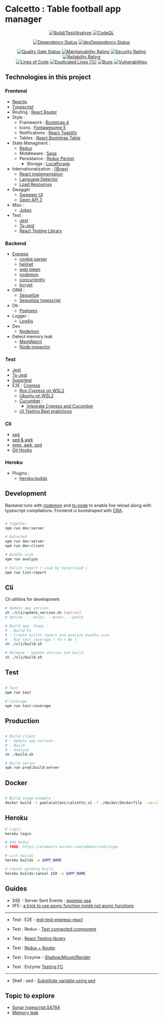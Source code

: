 # Calcetto : Table football app manager

<p align="center">
    <a href=""><img src="https://github.com/paolocattani/calcetto/workflows/Pipeline%20(%20Build/Test/Analyze%20)/badge.svg" alt="Build/Test/Analyze"></a>
    <a href=""><img src="https://github.com/paolocattani/calcetto/workflows/CodeQL/badge.svg" alt="CodeQL"></a>
</p>
<p align="center">
    <a href="https://david-dm.org/paolocattani/calcetto"><img src="https://david-dm.org/paolocattani/calcetto.svg" alt="Dependency Status"></a>
    <a href="https://david-dm.org/paolocattani/calcetto/?type=dev"><img src="https://david-dm.org/paolocattani/calcetto/dev-status.svg" alt="devDependency Status"></a>
</p>
<p align="center">
    <a href="https://sonarcloud.io/dashboard?id=paolocattani_calcetto"><img src="https://sonarcloud.io/api/project_badges/measure?project=paolocattani_calcetto&metric=alert_status" alt="Quality Gate Status"></a>
<a href="https://sonarcloud.io/dashboard?id=paolocattani_calcetto"><img src="https://sonarcloud.io/api/project_badges/measure?project=paolocattani_calcetto&metric=sqale_rating" alt="Maintainability Rating"></a>
    <a href="https://sonarcloud.io/dashboard?id=paolocattani_calcetto"><img src="https://sonarcloud.io/api/project_badges/measure?project=paolocattani_calcetto&metric=security_rating" alt="Security Rating"></a>
    <a href="https://sonarcloud.io/dashboard?id=paolocattani_calcetto"><img src="https://sonarcloud.io/api/project_badges/measure?project=paolocattani_calcetto&metric=reliability_rating" alt="Reliability Rating"></a>
    <br />
    <a href="https://sonarcloud.io/dashboard?id=paolocattani_calcetto"><img src="https://sonarcloud.io/api/project_badges/measure?project=paolocattani_calcetto&metric=ncloc" alt="Lines of Code"></a>
    <a href="https://sonarcloud.io/dashboard?id=paolocattani_calcetto"><img src="https://sonarcloud.io/api/project_badges/measure?project=paolocattani_calcetto&metric=duplicated_lines_density" alt="Duplicated Lines (%)"></a>
    <a href="https://sonarcloud.io/dashboard?id=paolocattani_calcetto"><img src="https://sonarcloud.io/api/project_badges/measure?project=paolocattani_calcetto&metric=bugs" alt="Bugs"></a>
    <a href="https://sonarcloud.io/dashboard?id=paolocattani_calcetto"><img src="https://sonarcloud.io/api/project_badges/measure?project=paolocattani_calcetto&metric=vulnerabilities" alt="Vulnerabilities"></a>
</p>


## Technologies in this project
### Frontend
  - [Reactjs](https://reactjs.org/)
  - [Typescript](https://www.typescriptlang.org/)
  - Routing : [React Router](https://github.com/ReactTraining/react-router#readme)
  - Style :
    - Framework : [Bootstrap 4](https://getbootstrap.com/)
    - Icons : [Fontawesome 5](https://github.com/FortAwesome/react-fontawesome)
    - Notifications : [React Toastify](https://github.com/fkhadra/react-toastify#readme)
    - Tables : [React Bootstrap Table](https://github.com/react-bootstrap-table/react-bootstrap-table2#readme)
  - State Managment :
    - [Redux](https://github.com/reduxjs/redux)
    - Middleware : [Saga](https://redux-saga.js.org/)
    - Persistance : [Redux Persist](https://github.com/rt2zz/redux-persist#readme)
      - Storage : [Localforage](https://github.com/localForage/localForage)
  - Internationalization : [i18next](http://i18next.com)
      - [React implementation](https://github.com/i18next/react-i18next)
      - [Language Detector](https://github.com/i18next/i18next-browser-languageDetector)
      - [Load Resources](https://github.com/i18next/i18next-http-backend)
  - Swagger
    - [Swagger UI](https://github.com/swagger-api/swagger-ui)
    - [Open API 3](https://swagger.io/specification/)
  - Misc :
    - [Jokes](https://sv443.net/jokeapi/v2/)
  - Test :
    - [Jest](https://jestjs.io/)
    - [Ts-Jest](https://kulshekhar.github.io/ts-jest)
    - [React Testing Library](https://github.com/testing-library)

### Backend
  - [Express](https://expressjs.com/)
    - [cookie parser](https://github.com/expressjs/cookie-parser#readme)
    - [helmet](https://helmetjs.github.io/)
    - [web token](https://github.com/auth0/node-jsonwebtoken#readme)
    - [nodemon](http://nodemon.io)
    - [concurrently](https://github.com/kimmobrunfeldt/concurrently#readme)
    - [bcrypt](https://github.com/kelektiv/node.bcrypt.js#readme)
  - ORM :
    - [Sequelize](https://sequelize.org/)
    - [Sequelize typescript](https://github.com/RobinBuschmann/sequelize-typescript#readme)
  - Db :
    - [Postgres](https://www.postgresql.org/)
  - Logger :
    - [Log4js](https://log4js-node.github.io/log4js-node/)
  - Dev
    - [Nodemon](https://github.com/remy/nodemon)
  - Detect memory leak
    - [MemWatch](https://github.com/airbnb/node-memwatch#readme)
    - [Node inspector](https://nodejs.org/en/docs/guides/debugging-getting-started/)

### Test
  - [Jest](https://jestjs.io/)
  - [Ts-Jest](https://kulshekhar.github.io/ts-jest)
  - [Supertest](https://github.com/visionmedia/supertest#readme)
  - E2E : [Cypress](https://www.cypress.io/)
    - [Run Cypress on WSL2](https://nickymeuleman.netlify.app/blog/gui-on-wsl2-cypress)
    - [Ubuntu on WSL2](https://docs.microsoft.com/en-us/windows/wsl/install-win10)
    - [Cucumber](https://cucumber.io/) :
      - [Integrate Cypress and Cucumber](https://github.com/TheBrainFamily/cypress-cucumber-preprocessor)
    - [UI Testing Best pratictices](https://github.com/NoriSte/ui-testing-best-practices/blob/master/sections/server-communication-testing/test-request-and-response-payload.md)

### Cli
  - [sed](https://zhu45.org/posts/2016/Dec/21/environment-variable-substitution-using-sed/)
  - [sed & awk](https://medium.com/faun/https-medium-com-me-sanjeev3d-sed-awk-f25c77ae4d4f)
  - [grep, awk, sed](https://www-users.york.ac.uk/~mijp1/teaching/2nd_year_Comp_Lab/guides/grep_awk_sed.pdf)
  - [Git Hooks](https://git-scm.com/book/en/v2/Customizing-Git-Git-Hooks)

### Heroku
  - Plugins :
    - [heroku-builds](https://github.com/heroku/heroku-builds#cancel-build)


## Development

  Backend runs with [nodemon](https://www.npmjs.com/package/nodemon) and [ts-node](https://www.npmjs.com/package/ts-node) to enable live reload along with typescript compilations.
  Frontend is bootstraped with [CRA](https://github.com/facebook/create-react-app).

  ```bash

  # Together
  npm run dev:server

  # Detached
  npm run dev:server
  npm run dev:client

  # Bundle size
  npm run analyze

  # Eslint report ( used by Sonarcloud )
  npm run lint:report

  ```

## Cli
  Cli utilities for development

  ```bash
  # Update app version
  sh ./cli/update_version.sh [option]
  # Option : --major, --minor, --patch

  # Build app. Steps :
  # - Build Fe
  # - Create eslint report and analyze bundle size
  # - Run test coverage ( Fe + Be )
  sh ./cli/build.sh

  # Release : Update version and build
  sh ./cli/build.sh
  ```

## Test
  ```bash

  # Test
  npm run test

  # Coverage
  npm run test:coverage

  ```

## Production
  ```bash

  # Build client
  # - Update app version
  # - Build
  # - Analyze
  sh ./build.sh

  # Build server
  npm run prod:build:server

  ```

## Docker
  ```bash

  # Build image example
  docker build -t paolocattani/calcetto_v1 -f ./docker/Dockerfile --no-cache .

  ```

## Heroku
  ```bash
  # Login
  heroku login

  # Add Redis
  # TODO: https://elements.heroku.com/addons/redistogo

  # List builds
  heroku builds -a $APP_NAME

  # Cancel pending build
  heroku builds:cancel $ID -a $APP_NAME

  ```


## Guides
  - SSE - Server Sent Events : [express-sse](https://www.npmjs.com/package/express-sse)
  - IIFE : [a trick to use async function inside not async functions](https://medium.com/javascript-in-plain-english/https-medium-com-javascript-in-plain-english-stop-feeling-iffy-about-using-an-iife-7b0292aba174)
  -----
  - Test : E2E - [jest-test-express-react](https://spin.atomicobject.com/2020/04/22/jest-test-express-react/)
  - Test : Redux - [Test connected component](https://www.robinwieruch.de/react-connected-component-test)
  - Test : [React Testing library](https://www.robinwieruch.de/react-testing-library)

  - Test : [Redux + Router](https://stackoverflow.com/questions/50285084/how-to-test-a-react-component-that-has-router-redux-and-two-hocs-with-jest-a)
  - Test : Enzyme - [Shallow/Mount/Render](https://gist.github.com/fokusferit/e4558d384e4e9cab95d04e5f35d4f913#:~:text=Always%20begin%20with%20shallow,in%20lifecycle%20methods%2C%20use%20render)
  - Test : Enzyme [Testing FC](https://medium.com/@acesmndr/testing-react-functional-components-with-hooks-using-enzyme-f732124d320a)
  -----
  - Shell : sed - [Substitute variable using sed](https://zhu45.org/posts/2016/Dec/21/environment-variable-substitution-using-sed/)


## Topic to explore
- [Sonar typescript:S4784](https://github.com/uhop/node-re2/)
- [Memory leak](https://medium.com/tech-tajawal/memory-leaks-in-nodejs-quick-overview-988c23b24dba#:~:text=There're%20many%20tools%20and,that%20the%20leakage%20is%20real.)


